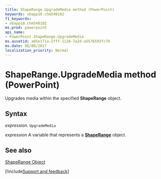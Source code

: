 ```yaml
---
title: ShapeRange.UpgradeMedia method (PowerPoint)
keywords: vbapp10.chm548102
f1_keywords:
- vbapp10.chm548102
ms.prod: powerpoint
api_name:
- PowerPoint.ShapeRange.UpgradeMedia
ms.assetid: a05e171a-1fff-1128-7a2d-a5576593fc70
ms.date: 06/08/2017
localization_priority: Normal
---
```



# ShapeRange.UpgradeMedia method (PowerPoint)

Upgrades media within the specified  **ShapeRange** object.


## Syntax

_expression_. `UpgradeMedia`

_expression_ A variable that represents a **[ShapeRange](PowerPoint.ShapeRange.md)** object.


## See also


[ShapeRange Object](PowerPoint.ShapeRange.md)

[!include[Support and feedback](~/includes/feedback-boilerplate.md)]